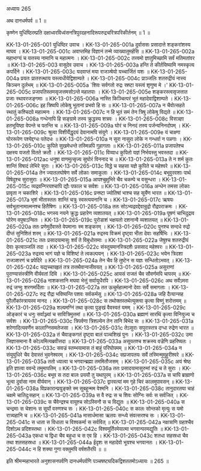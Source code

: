 अध्यायः 265

अथ दानधर्मपर्व ॥ 1 ॥

कृष्णेन युधिष्ठिरम्प्रति दक्षाध्वरविध्वंसनत्रिपुरदहनादिरूपरुद्रचरित्रपरिकीर्तनम् ॥ 1 ॥

KK-13-01-265-001	युधिष्ठिर उवाच ।
KK-13-01-265-001a	दुर्वाससः प्रसादात्ते शङ्करांशस्य माघव ।
KK-13-01-265-001c	अवाप्तमिह विज्ञानं तन्मे व्याख्यातुमर्हसि ॥
KK-13-01-265-002a	महाभाग्यं च यत्तस्य नामानि च महात्मनः ।
KK-13-01-265-002c	तत्त्वमो ज्ञातुमिच्छामि सर्वं मतिमतांवर ॥
KK-13-01-265-003	वासुदेव उवाच ।
KK-13-01-265-003a	हन्ति ते कीर्तयिष्यामि नमस्कृत्य कपर्दिने ।
KK-13-01-265-003c	यदवाप्तं मया राजञ्श्रेयो यच्चार्जितं यशः ॥
KK-13-01-265-004a	प्रयतः प्रातरुत्थाय यस्त्वधीयेद्विशाम्पते ।
KK-13-01-265-004c	प्राञ्जलिः शतरुद्रीयं नास्य किञ्चन दुर्लभम् ॥
KK-13-01-265-005a	`शिवः सर्वगतो रुद्रः स्रष्टा यस्त्वं शृणुष्व मे ।'
KK-13-01-265-005c	प्रजापतिस्तमसृजत्तमसोऽन्ते महातपाः ।
KK-13-01-265-005e	शङ्करस्त्वसृजत्तात प्रजाः स्थावरजङ्गमाः ॥
KK-13-01-265-006a	नास्ति किञ्चित्परं भूतं महादेवाद्विशाम्पते ।
KK-13-01-265-006c	इह त्रिष्वपि लोकेषु भूतानां प्रभवो हि सः ॥
KK-13-01-265-007a	न चैवोत्सहते स्थातुं कश्चिदग्रे महात्मनः ।
KK-13-01-265-007c	न हि भूतं समं तेन त्रिषु लोकेषु विद्यते ॥
KK-13-01-265-008a	गन्धेनापि हि सङ्ग्रामे तस्य क्रुद्धस्य शत्रवः ।
KK-13-01-265-008c	विसञ्ज्ञा हतभूयिष्ठा वेपन्ते च पतन्ति च ॥
KK-13-01-265-009a	घोरं च निनदं तस्य पर्जन्यनिनदोपम् ।
KK-13-01-265-009c	श्रुत्वा विशीर्येद्धृदयं देवानामपि संयुगे ।
KK-13-01-265-009e	यं चाक्ष्णा घोररूपेण पश्येद्दग्धः पतेदधः ॥
KK-13-01-265-010a	न सुरा नासुरा लोके न गन्धर्वा न पन्नगाः ।
KK-13-01-265-010c	कुपिते सुखमेधन्ते तस्मिन्नपि गुहागताः ॥
KK-13-01-265-011a	प्रजापतेश्च दक्षस्य यजतो वितते क्रतौ ।
KK-13-01-265-011c	विव्याध कुपितो यज्ञं निर्भयस्तु भवस्तदा ॥
KK-13-01-265-012ac	धनुषा वाणमुत्सृज्य सुघोरं विननाद च ॥
KK-13-01-265-013a	ते न शर्म कुतः शान्तिं विषादं लेभिरे सुराः ।
KK-13-01-265-013c	विद्धे च सहसा यज्ञे कुपिते च महेश्वरे ॥
KK-13-01-265-014a	तेन ज्यातलघोषेण सर्वे लोकाः समाकुलाः ।
KK-13-01-265-014c	बभूवुरवशाः पार्थ विषेदुश्च सुरासुराः ॥
KK-13-01-265-015a	आपश्चुक्षुभिरे चैव चकम्पे च वसुन्धरा ।
KK-13-01-265-015c	व्यद्रवन्गिरयश्चापि द्यौः पफाल च सर्वशः ॥
KK-13-01-265-016a	अन्धेन तमसा लोकाः प्रावृता न चकाशिरे ।
KK-13-01-265-016c	प्रनष्टा ज्योतिषां भाश्च सह सूर्येण भारत ॥
KK-13-01-265-017a	भृशं भीतास्ततः शान्तिं चत्रुः स्वस्त्ययनानि च ।
KK-13-01-265-017c	ऋषयः सर्वभूतानामात्मनश्च हितैषिणः ॥
KK-13-01-265-018a	ततः सोऽभ्यद्रवद्देवान्रुद्रो रौद्रपराक्रमः ।
KK-13-01-265-018c	भगस्य नयने क्रुद्धः प्रहारेण व्यशातयत् ॥
KK-13-01-265-019a	पूषणं चाभिदुद्राव घोरेण वपुषाऽन्वितः ।
KK-13-01-265-019c	पुरोडाशं भक्षयतो दशनान्वै व्यशातयत् ॥
KK-13-01-265-020a	ततः प्रणेमुर्देवास्ते वेपमानाः स्म शङ्करम् ।
KK-13-01-265-020c	पुनश्च सन्दधे रुद्रो दीप्तं सुनिशितं शरम् ॥
KK-13-01-265-021a	रुद्रस्य विक्रमं दृष्ट्वा भीता देवाः सहर्षिभिः ।
KK-13-01-265-021c	ततः प्रसादयामासुः शर्वं ते विबुधोत्तमाः ॥
KK-13-01-265-022a	जेषुश्च शतरुद्रीयं देवाः कृत्वाञ्जलिं तदा ।
KK-13-01-265-022c	संस्तूयमानस्त्रिदशैः प्रससाद महेश्वरः ॥
KK-13-01-265-023a	रुद्रस्य भागं यज्ञे च विशिष्टं ते त्वकल्पयन् ।
KK-13-01-265-023c	भयेन त्रिदशा राजञ्शरणं च प्रपेदिरे ॥
KK-13-01-265-024a	तेन चैव हि तुष्टेन स यज्ञः सन्धितोऽभवत् ।
KK-13-01-265-024c	यद्यच्चापहृतं तत्र तत्तथैवान्वजीवयत् ॥
KK-13-01-265-025a	असुराणां पुराण्यासंस्त्रीणि वीर्यवतां दिवि ।
KK-13-01-265-025c	आयसं राजतं चैव सौवर्णमपि चापरम् ॥
KK-13-01-265-026a	नाशकत्तानि मघवा भेत्तुं सर्वायुधैरपि ।
KK-13-01-265-026c	अथ सर्वेऽमरा रुद्रं जग्मुः शरणमर्दिताः ॥
KK-13-01-265-027a	तत ऊचुर्महात्मानो देवाः सर्वे समागताः ।
KK-13-01-265-027c	रुद्र रौद्रा भविष्यन्ति पशवः सर्वकर्मसु ॥
KK-13-01-265-028a	जहि दैत्यान्सह पुरैर्लोकांस्त्रायस्व मानद ।
KK-13-01-265-028c	स तथोक्तस्तथेत्युक्त्वा कृत्वा विष्णुं शरोत्तमम् ॥
KK-13-01-265-029a	शल्यमग्निं तथा कृत्वा पुङ्खं वैवस्वतं यमम् ।
KK-13-01-265-029c	ओङ्कारं च धनुः सर्वाञ्ज्यां च सावित्रिमुत्तमां ॥
KK-13-01-265-030a	ब्रह्माणं सारथिं कृत्वा विनियुज्य च सर्वशः ।
KK-13-01-265-030c	त्रिपर्वणा त्रिशल्येन तेन तानि बिभेद सः ॥
KK-13-01-265-031a	शरेणादित्यवर्णेन कालाग्निसमतेजसा ।
KK-13-01-265-031c	तेऽसुराः सपुरास्तत्र दग्धा रुद्रेण भारत ॥
KK-13-01-265-032a	तं चैवाङ्कगतं दृष्ट्वा बालं पञ्चशिखं पुनः ।
KK-13-01-265-032c	उमा जिज्ञासमाना वै कोऽयमित्यब्रवीत्तदा ॥
KK-13-01-265-033a	असूयतश्च शक्रस्य वज्रेणि प्रहरिष्यतः ।
KK-13-01-265-033c	सवज्रं स्तम्भयामास तं बाहुं परिघोपमम् ॥
KK-13-01-265-034a	न संयुयुधिरे चैव देवास्तं भुवनेश्वरम् ।
KK-13-01-265-034c	सप्रजापतयः सर्वे तस्मिन्मुमुहुरीश्वरे ॥
KK-13-01-265-035a	ततो ध्यात्वा च भगवान्ब्रह्मा तममितौजसम् ।
KK-13-01-265-035c	अयं श्रेष्ठ इति ज्ञात्वा ववन्दे तमुमापतिम् ॥
KK-13-01-265-036a	ततः प्रसादयामासुरुमां रुद्रं च ते सुराः ।
KK-13-01-265-036c	बभूव स तदा बालः प्रययौ तु यथापुरम् ॥
KK-13-01-265-037a	स चापि ब्राह्मणो भूत्वा दुर्वासा नाम वीर्यवान् ।
KK-13-01-265-037c	द्वारवत्यां मम गृहे चिरं कालमुपावसन् ॥
KK-13-01-265-038a	विप्रकारान्प्रयुङ्क्ते स्म सुबहून्मम वेश्मनि ।
KK-13-01-265-038c	तानुदारतया चाहं चक्षमे चातिदुःसहान् ॥
KK-13-01-265-039a	स वै रुद्रः स च शिवः सोग्निः सर्वः स सर्वजित् ।
KK-13-01-265-039c	स चैवेन्द्रश्च वायुश्च सोऽस्विनौ स च विद्युतः ॥
KK-13-01-265-040a	स चन्द्रमाः स चेशानः स सूर्यो वरुणश्च सः ।
KK-13-01-265-040c	स कालः सोन्तको मृत्युः स यमो रात्र्यहानि च ॥
KK-13-01-265-041a	मासार्धमासा ऋतवः सन्ध्ये संवत्सरश्च सः ।
KK-13-01-265-041c	स धाता स विधाता च विश्वकर्मा स सर्ववित् ॥
KK-13-01-265-042a	नक्षत्राणि ग्रहाश्चैव दिशोऽथ प्रदिशस्तथा ।
KK-13-01-265-042c	विश्वमूर्तिरमेयात्मा भगवान्परमद्युतिः ॥
KK-13-01-265-043a	एकधा च द्विधा चैव बहुधा च स एव हि ।
KK-13-01-265-043c	शतधा सहस्रधा चैव तथा शतसहस्रधा ॥
KK-13-01-265-044a	ईदृशः स महादेवो भूयश्च भगवानतः ।
KK-13-01-265-044c	न हि शक्या गुणा वक्तुमपि वर्षशतैरपि ॥ ॥

इति श्रीमन्महाभारते अनुशासनपर्वणि दानधर्मपर्वणि पञ्चषष्ट्यदिकद्विशततमोऽध्यायः ॥ 265 ॥
